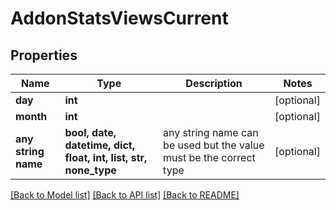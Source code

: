 # AddonStatsViewsCurrent


## Properties
Name | Type | Description | Notes
------------ | ------------- | ------------- | -------------
**day** | **int** |  | [optional] 
**month** | **int** |  | [optional] 
**any string name** | **bool, date, datetime, dict, float, int, list, str, none_type** | any string name can be used but the value must be the correct type | [optional]

[[Back to Model list]](../README.md#documentation-for-models) [[Back to API list]](../README.md#documentation-for-api-endpoints) [[Back to README]](../README.md)


